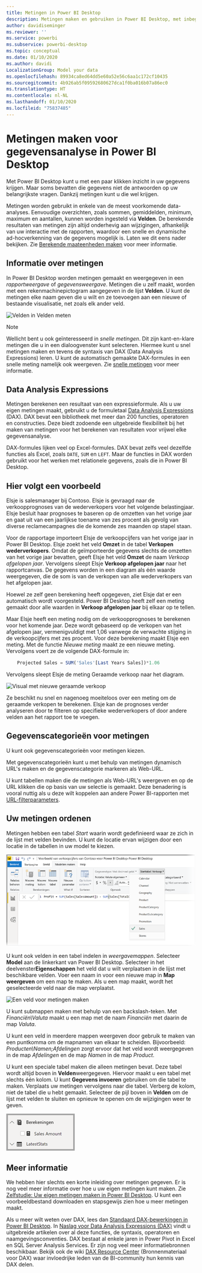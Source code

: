 ```yaml
---
title: Metingen in Power BI Desktop
description: Metingen maken en gebruiken in Power BI Desktop, met inbegrip van snelle metingen en DAX-syntaxis
author: davidiseminger
ms.reviewer: ''
ms.service: powerbi
ms.subservice: powerbi-desktop
ms.topic: conceptual
ms.date: 01/10/2020
ms.author: davidi
LocalizationGroup: Model your data
ms.openlocfilehash: 89934ca8ed64dd5e60a52e56c6aa1c172cf10435
ms.sourcegitcommit: 4b926ab5f09592680627dca1f0ba016b07a86ec0
ms.translationtype: HT
ms.contentlocale: nl-NL
ms.lasthandoff: 01/10/2020
ms.locfileid: "75837485"
---
```

# <a name="create-measures-for-data-analysis-in-power-bi-desktop"></a>Metingen maken voor gegevensanalyse in Power BI Desktop

Met Power BI Desktop kunt u met een paar klikken inzicht in uw gegevens krijgen. Maar soms bevatten die gegevens niet de antwoorden op uw belangrijkste vragen. Dankzij metingen kunt u die wel krijgen.

Metingen worden gebruikt in enkele van de meest voorkomende data-analyses. Eenvoudige overzichten, zoals sommen, gemiddelden, minimum, maximum en aantallen, kunnen worden ingesteld via **Velden**. De berekende resultaten van metingen zijn altijd onderhevig aan wijzigingen, afhankelijk van uw interactie met de rapporten, waardoor een snelle en dynamische ad-hocverkenning van de gegevens mogelijk is. Laten we dit eens nader bekijken. Zie [Berekende maateenheden maken](/learn/modules/model-data-power-bi/4b-create-calculated-measures) voor meer informatie.

## <a name="understanding-measures"></a>Informatie over metingen

In Power BI Desktop worden metingen gemaakt en weergegeven in een *rapportweergave* of *gegevensweergave*. Metingen die u zelf maakt, worden met een rekenmachinepictogram aangegeven in de lijst **Velden**. U kunt de metingen elke naam geven die u wilt en ze toevoegen aan een nieuwe of bestaande visualisatie, net zoals elk ander veld.

![Velden in Velden meten](media/desktop-measures/measuresinpbid_measinfieldlist.png)

> [!NOTE]
> Wellicht bent u ook geïnteresseerd in *snelle metingen*. Dit zijn kant-en-klare metingen die u in een dialoogvenster kunt selecteren. Hiermee kunt u snel metingen maken en tevens de syntaxis van DAX (Data Analysis Expressions) leren. U kunt de automatisch gemaakte DAX-formules in een snelle meting namelijk ook weergeven. Zie [snelle metingen](desktop-quick-measures.md) voor meer informatie.
> 
> 

## <a name="data-analysis-expressions"></a>Data Analysis Expressions

Metingen berekenen een resultaat van een expressieformule. Als u uw eigen metingen maakt, gebruikt u de formuletaal [Data Analysis Expressions](/dax/) (DAX). DAX bevat een bibliotheek met meer dan 200 functies, operatoren en constructies. Deze biedt zodoende een uitgebreide flexibiliteit bij het maken van metingen voor het berekenen van resultaten voor vrijwel elke gegevensanalyse.

DAX-formules lijken veel op Excel-formules. DAX bevat zelfs veel dezelfde functies als Excel, zoals `DATE`, `SUM` en `LEFT`. Maar de functies in DAX worden gebruikt voor het werken met relationele gegevens, zoals die in Power BI Desktop.

## <a name="lets-look-at-an-example"></a>Hier volgt een voorbeeld

Elsje is salesmanager bij Contoso. Elsje is gevraagd naar de verkoopprognoses van de wederverkopers voor het volgende belastingjaar. Elsje besluit haar prognoses te baseren op de omzetten van het vorige jaar en gaat uit van een jaarlijkse toename van zes procent als gevolg van diverse reclamecampagnes die de komende zes maanden op stapel staan.

Voor de rapportage importeert Elsje de verkoopcijfers van het vorige jaar in Power BI Desktop. Elsje zoekt het veld **Omzet** in de tabel **Verkopen wederverkopers**. Omdat de geïmporteerde gegevens slechts de omzetten van het vorige jaar bevatten, geeft Elsje het veld **Omzet** de naam *Verkoop afgelopen jaar*. Vervolgens sleept Elsje **Verkoop afgelopen jaar** naar het rapportcanvas. De gegevens worden in een diagram als één waarde weergegeven, die de som is van de verkopen van alle wederverkopers van het afgelopen jaar.

Hoewel ze zelf geen berekening heeft opgegeven, ziet Elsje dat er een automatisch wordt voorgesteld. Power BI Desktop heeft zelf een meting gemaakt door alle waarden in **Verkoop afgelopen jaar** bij elkaar op te tellen.

Maar Elsje heeft een meting nodig om de verkoopprognoses te berekenen voor het komende jaar. Deze wordt gebaseerd op de verkopen van het afgelopen jaar, vermenigvuldigt met 1,06 vanwege de verwachte stijging in de verkoopcijfers met zes procent. Voor deze berekening maakt Elsje een meting. Met de functie *Nieuwe meting* maakt ze een nieuwe meting. Vervolgens voert ze de volgende DAX-formule in:

```sql
    Projected Sales = SUM('Sales'[Last Years Sales])*1.06
```

Vervolgens sleept Elsje de meting Geraamde verkoop naar het diagram.

![Visual met nieuwe geraamde verkoop](media/desktop-measures/measuresinpbid_lastyearsales.png)

Ze beschikt nu snel en nagenoeg moeiteloos over een meting om de geraamde verkopen te berekenen. Elsje kan de prognoses verder analyseren door te filteren op specifieke wederverkopers of door andere velden aan het rapport toe te voegen.

## <a name="data-categories-for-measures"></a>Gegevenscategorieën voor metingen

U kunt ook gegevenscategorieën voor metingen kiezen.

Met gegevenscategorieën kunt u met behulp van metingen dynamisch URL's maken en de gegevenscategorie markeren als Web-URL.

U kunt tabellen maken die de metingen als Web-URL's weergeven en op de URL klikken die op basis van uw selectie is gemaakt. Deze benadering is vooral nuttig als u deze wilt koppelen aan andere Power BI-rapporten met [URL-filterparameters](service-url-filters.md).

## <a name="organizing-your-measures"></a>Uw metingen ordenen

Metingen hebben een tabel *Start* waarin wordt gedefinieerd waar ze zich in de lijst met velden bevinden. U kunt de locatie ervan wijzigen door een locatie in de tabellen in uw model te kiezen.

![Een tabel voor uw meting selecteren](media/desktop-measures/measures-03.png)

U kunt ook velden in een tabel indelen in *weergavemappen*. Selecteer **Model** aan de linkerkant van Power BI Desktop. Selecteer in het deelvenster**Eigenschappen** het veld dat u wilt verplaatsen in de lijst met beschikbare velden. Voer een naam in voor een nieuwe map in **Map weergeven** om een map te maken. Als u een map maakt, wordt het geselecteerde veld naar die map verplaatst.

![Een veld voor metingen maken](media/desktop-measures/measures-04.gif)

U kunt submappen maken met behulp van een backslash-teken. Met *Financiën\Valuta* maakt u een map met de naam *Financiën* met daarin de map *Valuta*.

U kunt een veld in meerdere mappen weergeven door gebruik te maken van een puntkomma om de mapnamen van elkaar te scheiden. Bijvoorbeeld: *Producten\Namen;Afdelingen* zorgt ervoor dat het veld wordt weergegeven in de map *Afdelingen* en de map *Namen* in de map *Product*.

U kunt een speciale tabel maken die alleen metingen bevat. Deze tabel wordt altijd boven in **Velden**weergegeven. Hiervoor maakt u een tabel met slechts één kolom. U kunt **Gegevens invoeren** gebruiken om die tabel te maken. Verplaats uw metingen vervolgens naar die tabel. Verberg de kolom, niet de tabel die u hebt gemaakt. Selecteer de pijl boven in **Velden** om de lijst met velden te sluiten en opnieuw te openen om de wijzigingen weer te geven.

![Metingen ordenen en bovenaan de lijst met velden laten staan](media/desktop-measures/measures-05.png)

## <a name="learn-more"></a>Meer informatie

We hebben hier slechts een korte inleiding over metingen gegeven. Er is nog veel meer informatie over hoe u uw eigen metingen kunt maken. Zie [Zelfstudie: Uw eigen metingen maken in Power BI Desktop](desktop-tutorial-create-measures.md). U kunt een voorbeeldbestand downloaden en stapsgewijs zien hoe u meer metingen maakt.  

Als u meer wilt weten over DAX, lees dan [Standaard DAX-bewerkingen in Power BI Desktop](desktop-quickstart-learn-dax-basics.md). In [Naslag voor Data Analysis Expressions (DAX)](/dax/) vindt u uitgebreide artikelen over al deze functies, de syntaxis, operatoren en naamgevingsconventies. DAX bestaat al enkele jaren in Power Pivot in Excel en SQL Server Analysis Services. Er zijn nog veel meer informatiebronnen beschikbaar. Bekijk ook de wiki [DAX Resource Center](https://social.technet.microsoft.com/wiki/contents/articles/1088.dax-resource-center.aspx) (Bronnenmateriaal voor DAX) waar invloedrijke leden van de BI-community hun kennis van DAX delen.
